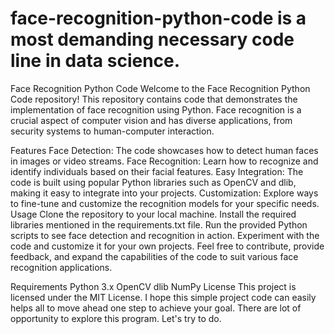 # face-recognition-python-code is a most demanding necessary code line in data science. 
Face Recognition Python Code
Welcome to the Face Recognition Python Code repository! This repository contains code that demonstrates the implementation of face recognition using Python. Face recognition is a crucial aspect of computer vision and has diverse applications, from security systems to human-computer interaction.

Features
Face Detection: The code showcases how to detect human faces in images or video streams.
Face Recognition: Learn how to recognize and identify individuals based on their facial features.
Easy Integration: The code is built using popular Python libraries such as OpenCV and dlib, making it easy to integrate into your projects.
Customization: Explore ways to fine-tune and customize the recognition models for your specific needs.
Usage
Clone the repository to your local machine.
Install the required libraries mentioned in the requirements.txt file.
Run the provided Python scripts to see face detection and recognition in action.
Experiment with the code and customize it for your own projects.
Feel free to contribute, provide feedback, and expand the capabilities of the code to suit various face recognition applications.

Requirements
Python 3.x
OpenCV
dlib
NumPy
License
This project is licensed under the MIT License.
I hope this simple project code can easily helps all to move ahead one step to achieve your goal. There are lot of opportunity to explore this program. Let's try to do.
